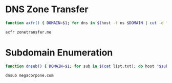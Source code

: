 
# DNS Zone Transfer
```bash
function axfr() { DOMAIN=$1; for dns in $(host -t ns $DOMAIN | cut -d " " -f4); do host -l -a $DOMAIN $dns; done }

axfr zonetransfer.me
```

# Subdomain Enumeration
```bash
function dnsub() { DOMAIN=$1; for sub in $(cat list.txt); do host "$sub.$DOMAIN" | awk '/has address/ {print $1 " -> " $4}'; done }

dnsub megacorpone.com
```